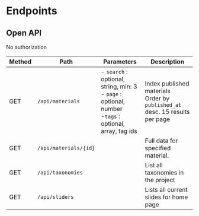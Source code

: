 # Endpoints

## Open API

No authorization

| Method | Path                  | Parameters                                                                                                      | Description                                                                      |
|--------|-----------------------|-----------------------------------------------------------------------------------------------------------------|----------------------------------------------------------------------------------|
| GET    | `/api/materials`      | - `search` : optional, string, min: 3 <br />- `page` : optional, number <br> -`tags` : optional, array, tag ids | Index published materials <br> Order by `published_at` desc. 15 results per page |
| GET    | `/api/materials/{id}` |                                                                                                                 | Full data for specified material.                                                |
| GET    | `/api/taxonomies`     |                                                                                                                 | List all taxonomies in the project                                               |
| GET    | `/api/sliders`        |                                                                                                                 | Lists all current slides for home page                                           
